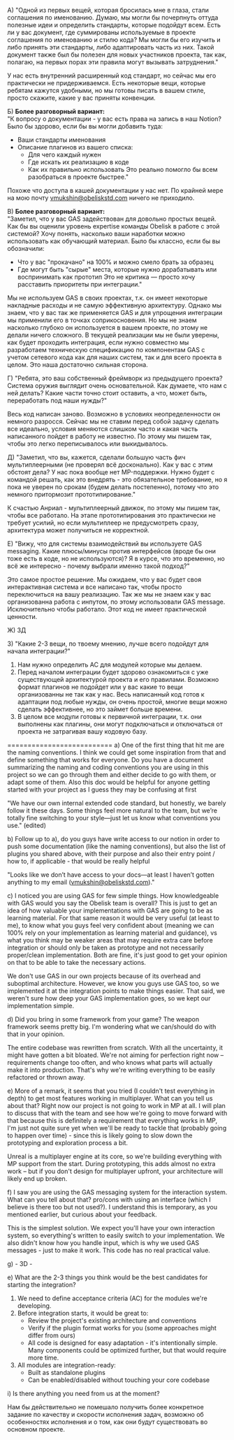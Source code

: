 А) 
"Одной из первых вещей, которая бросилась мне в глаза, стали соглашения по именованию. Думаю, мы могли бы почерпнуть оттуда полезные идеи и определить стандарты, которые подойдут всем. Есть ли у вас документ, где суммированы используемые в проекте соглашения по именованию и стилю кода? Мы могли бы его изучить и либо принять эти стандарты, либо адаптировать часть из них. Такой документ также был бы полезен для новых участников проекта, так как, полагаю, на первых порах эти правила могут вызывать затруднения."

У нас есть внутренний расширенный код стандарт, но сейчас мы его практически не придерживаемся. Есть некоторые вещи, которые ребятам кажутся удобными, но мы готовы писать в вашем стиле, просто скажите, какие у вас приняты конвенции.

Б)
**Более разговорный вариант:**  
"К вопросу о документации - у вас есть права на запись в наш Notion? Было бы здорово, если бы вы могли добавить туда:
- Ваши стандарты именования
- Описание плагинов из вашего списка:
    - Для чего каждый нужен
    - Где искать их реализацию в коде
    - Как их правильно использовать
Это реально помогло бы всем разобраться в проекте быстрее."

Похоже что доступа в кашей документации у нас нет. По крайней мере на мою почту vmukshin@obeliskstd.com ничего не приходило.

В)
**Более разговорный вариант:**  
"Заметил, что у вас GAS задействован для довольно простых вещей. Как бы вы оценили уровень expertise команды Obelisk в работе с этой системой? Хочу понять, насколько ваши наработки можно использовать как обучающий материал.
Было бы классно, если бы вы обозначили:
- Что у вас "прокачано" на 100% и можно смело брать за образец
- Где могут быть "сырые" места, которые нужно дорабатывать или воспринимать как прототип
Это не критика — просто хочу расставить приоритеты при интеграции."

Мы не используем GAS в своих проектах, т.к. он имеет некоторые накладные расходы и не самую эффективную архитектуру. Однако мы знаем, что у вас так же применяется GAS и для упрощения интеграции мы применили его в точках соприкосновения. Но мы не знаем насколько глубоко он используется в вашем проекте, по этому не делали ничего сложного. В текущей реализации мы не были уверены, как будет проходить интеграция, если нужно совместно мы разработаем техническую спецификацию по компонентам GAS с учетом сетевого кода как для наших систем, так и для всего проекта в целом. Это наша достаточно сильная сторона.

Г)
"Ребята, это ваш собственный фреймворк из предыдущего проекта? Система оружия выглядит очень основательной. Как думаете, что нам с ней делать? Какие части точно стоит оставить, а что, может быть, переработать под наши нужды?"

Весь код написан заново. Возможно в условиях неопределенности он немного разросся. Сейчас мы не ставим перед собой задачу сделать все идеально, условия меняются слишком часто и какая часть написанного пойдет в работу не известно. По этому мы пишем так, чтобы это легко переписывалось или выкидывалось.

Д)
"Заметил, что вы, кажется, сделали большую часть фич мультиплеерными (не проверял всё досконально). Как у вас с этим обстоят дела?
У нас пока вообще нет MP-поддержки. Нужно будет с командой решать, как это внедрять - это обязательное требование, но я пока не уверен по срокам (будем делать постепенно), потому что это немного притормозит прототипирование."

К счастью Анриал - мультиплеерный движок, по этому мы пишем так, чтобы все работало. На этапе прототипирования это практически не требует усилий, но если мультиплеер не предусмотреть сразу, архитектура может получиться не корректной.

Е)
"Вижу, что для системы взаимодействий вы используете GAS messaging. Какие плюсы/минусы против интерфейсов (вроде бы они тоже есть в коде, но не используются)? Я в курсе, что это временно, но всё же интересно - почему выбрали именно такой подход?"

Это самое простое решение. Мы ожидаем, что у вас будет своя интерактивная система и все написано так, чтобы просто переключиться на вашу реализацию. Так же мы не знаем как у вас организованна работа с инпутом, по этому использовали GAS message. Исключительно чтобы работало. Этот код не имеет практической ценности.

Ж)
3Д

З)
"Какие 2-3 вещи, по твоему мнению, лучше всего подойдут для начала интеграции?"

1. Нам нужно определить AC для модулей которые мы делаем. 
2. Перед началом интеграции будет здорово ознакомиться с уже существующей архитектурой проекта и его правилами. Возможно формат плагинов не подойдет или у вас какие то вещи организованны не так как у нас. Весь написанный код готов к адаптации под любые нужды, он очень простой, многие вещи можно сделать эффективнее, но это займет больше времени.
3. В целом все модули готовы к первичной интеграции, т.к. они выполнены как плагины, они могут подключаться и отключаться от проекта не затрагивая вашу кодовую базу.

==========================
a) One of the first thing that hit me are the naming conventions. I think we could get some inspiration from that and define something that works for everyone. Do you have a document summarizing the naming and coding conventions you are using in this project so we can go through them and either decide to go with them, or adapt some of them. Also this doc would be helpful for anyone getting started with your project as I guess they may be confusing at first

"We have our own internal extended code standard, but honestly, we barely follow it these days. Some things feel more natural to the team, but we’re totally fine switching to your style—just let us know what conventions you use." (edited)

b) Follow up to a), do you guys have write access to our notion in order to push some documentation (like the naming conventions), but also the list of plugins you shared above, with their purpose and also their entry point / how to, if applicable - that would be really helpful

"Looks like we don’t have access to your docs—at least I haven’t gotten anything to my email (vmukshin@obeliskstd.com)."

с) I noticed you are using GAS for few simple things. How knowledgeable with GAS would you say the Obelisk team is overall? This is just to get an idea of how valuable your implementations with GAS are going to be as learning material. For that same reason it would be very useful (at least to me), to know what you guys feel very confident about (meaning we can 100% rely on your implementation as learning material and guidance), vs what you think may be weaker areas that may require extra care before integration or should only be taken as prototype and not necessarily proper/clean implementation. Both are fine, it's just good to get your opinion on that to be able to take the necessary actions.

We don't use GAS in our own projects because of its overhead and suboptimal architecture. However, we know you guys use GAS too, so we implemented it at the integration points to make things easier. That said, we weren't sure how deep your GAS implementation goes, so we kept our implementation simple.

d) Did you bring in some framework from your game? The weapon framework seems pretty big. I'm wondering what we can/should do with that in your opinion.

The entire codebase was rewritten from scratch. With all the uncertainty, it might have gotten a bit bloated. We're not aiming for perfection right now – requirements change too often, and who knows what parts will actually make it into production. That's why we're writing everything to be easily refactored or thrown away.

e) More of a remark, it seems that you tried (I couldn't test everything in depth) to get most features working in multiplayer. What can you tell us about that? Right now our project is not going to work in MP at all. I will plan to discuss that with the team and see how we're going to move forward with that because this is definitely a requirement that everything works in MP, I'm just not quite sure yet when we'll be ready to tackle that (probably going to happen over time) - since this is likely going to slow down the prototyping and exploration process a bit.

Unreal is a multiplayer engine at its core, so we're building everything with MP support from the start. During prototyping, this adds almost no extra work – but if you don't design for multiplayer upfront, your architecture will likely end up broken.

f) I saw you are using the GAS messaging system for the interaction system. What can you tell about that? pro/cons with using an interface (which I believe is there too but not used?). I understand this is temporary, as you mentioned earlier, but curious about your feedback.

This is the simplest solution. We expect you'll have your own interaction system, so everything's written to easily switch to your implementation. We also didn't know how you handle input, which is why we used GAS messages - just to make it work. This code has no real practical value.

g) - 3D -

e) What are the 2-3 things you think would be the best candidates for starting the integration?
1. We need to define acceptance criteria (AC) for the modules we're developing.
2. Before integration starts, it would be great to:
	- Review the project's existing architecture and conventions
	- Verify if the plugin format works for you (some approaches might differ from ours)  
    * All code is designed for easy adaptation - it's intentionally simple. Many components could be optimized further, but that would require more time.
3. All modules are integration-ready:
	- Built as standalone plugins
	- Can be enabled/disabled without touching your core codebase

i) Is there anything you need from us at the moment?

Нам бы действительно не помешало получить более конкретное задание по качеству и скорости исполнения задач, возможно об особенностях исполнения и о том, как они будут существовать во основном проекте.